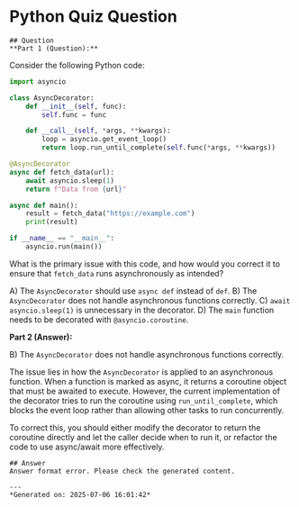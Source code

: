 # Python Quiz Question
    
    ## Question
    **Part 1 (Question):**

Consider the following Python code:

```python
import asyncio

class AsyncDecorator:
    def __init__(self, func):
        self.func = func

    def __call__(self, *args, **kwargs):
        loop = asyncio.get_event_loop()
        return loop.run_until_complete(self.func(*args, **kwargs))

@AsyncDecorator
async def fetch_data(url):
    await asyncio.sleep(1)
    return f"Data from {url}"

async def main():
    result = fetch_data("https://example.com")
    print(result)

if __name__ == "__main__":
    asyncio.run(main())
```

What is the primary issue with this code, and how would you correct it to ensure that `fetch_data` runs asynchronously as intended?

A) The `AsyncDecorator` should use `async def` instead of `def`.
B) The `AsyncDecorator` does not handle asynchronous functions correctly.
C) `await asyncio.sleep(1)` is unnecessary in the decorator.
D) The `main` function needs to be decorated with `@asyncio.coroutine`.

**Part 2 (Answer):**

B) The `AsyncDecorator` does not handle asynchronous functions correctly.

The issue lies in how the `AsyncDecorator` is applied to an asynchronous function. When a function is marked as async, it returns a coroutine object that must be awaited to execute. However, the current implementation of the decorator tries to run the coroutine using `run_until_complete`, which blocks the event loop rather than allowing other tasks to run concurrently.

To correct this, you should either modify the decorator to return the coroutine directly and let the caller decide when to run it, or refactor the code to use async/await more effectively.
    
    ## Answer
    Answer format error. Please check the generated content.
    
    ---
    *Generated on: 2025-07-06 16:01:42*
    
